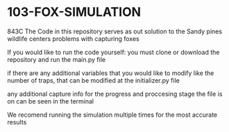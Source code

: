# 103-FOX-SIMULATION
843C
The Code in this repository serves 
as out solution to the Sandy pines wildlife
centers problems with capturing foxes

If you would like to run the code yourself:
you must clone or download the repository and run the main.py file

if there are any additional variables that you would like to modify like the number of traps,
 that can be modified at the initializer.py file

any additional capture info for the progress and proccesing stage the file is on can be seen in the terminal

We recomend running the simulation multiple times for the most accurate results

